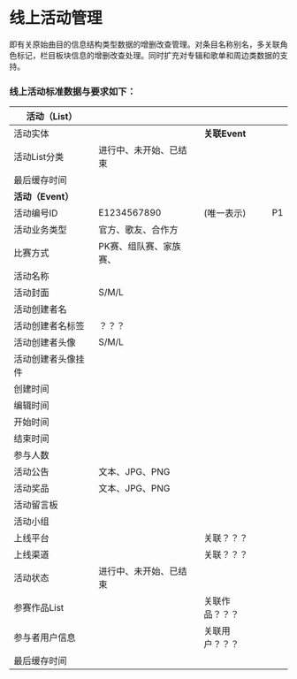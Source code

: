 # 线上活动管理

即有关原始曲目的信息结构类型数据的增删改查管理。对条目名称别名，多关联角色标记，栏目板块信息的增删改查处理。同时扩充对专辑和歌单和周边类数据的支持。

### 线上活动标准数据与要求如下：


| 活动（List） |  |  |  |
| --- | :--- | :--- | :--- |
| 活动实体 |  |**关联Event**  |  |
| 活动List分类| 进行中、未开始、已结束 |  |  |
| 最后缓存时间|  |  |  |
|**活动（Event）**  |  |  |  |
| 活动编号ID | E1234567890 | (唯一表示) | P1  |
| 活动业务类型|官方、歌友、合作方  |  |  |
| 比赛方式|PK赛、组队赛、家族赛、  |  |  |
| 活动名称 |  |  |  |
| 活动封面 |S/M/L  |  |  |
| 活动创建者名 |  |  |  |
| 活动创建者名标签 |？？？  |  |  |
| 活动创建者头像 |S/M/L    |  |  |
| 活动创建者头像挂件 |  |  |  |
| 创建时间 |  |  |  |
| 编辑时间 |  |  |  |
| 开始时间 |  |  |  |
| 结束时间 |  |  |  |
| 参与人数 |  |  |  |
| 活动公告 | 文本、JPG、PNG |  |  |
| 活动奖品 | 文本、JPG、PNG  |  |  |
| 活动留言板 |  | |  |
| 活动小组 |  |  |  |
| 上线平台 |  |关联？？？  |  |
| 上线渠道 |  |关联？？？  |  |
| 活动状态| 进行中、未开始、已结束 |  |  |
| 参赛作品List|  | 关联作品？？？ |  |
| 参与者用户信息 |  | 关联用户？？？ |  |
| 最后缓存时间|  |  |  |





